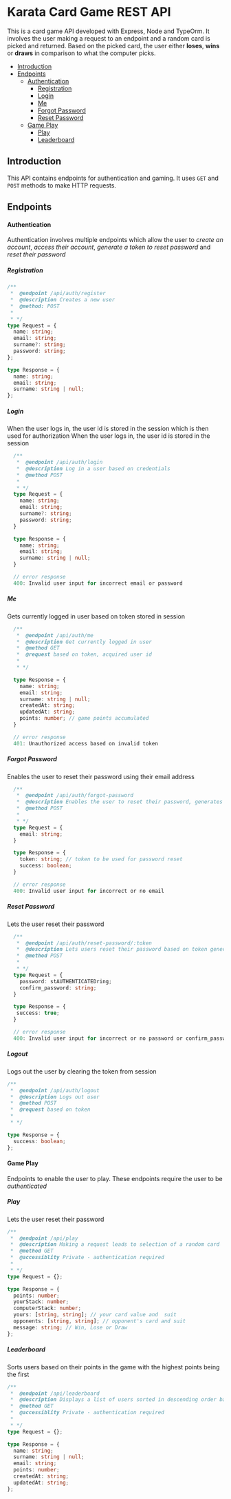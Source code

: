 # Karata Card Game REST API

This is a card game API developed with Express, Node and TypeOrm. It involves the user making a request to an endpoint and a random card is picked and returned. Based on the picked card, the user either **loses**, **wins** or **draws** in comparison to what the computer picks.

- [Introduction](#introduction)
- [Endpoints](#endpoints)
  - [Authentication](#authentication)
    - [Registration](#registration)
    - [Login](#login)
    - [Me](#me)
    - [Forgot Password](#forgot_password)
    - [Reset Password](#reset_password)
  - [Game Play](#game_play)
    - [Play](#play)
    - [Leaderboard](#leaderboard)

## Introduction

This API contains endpoints for authentication and gaming. It uses `GET` and `POST` methods to make HTTP requests.

## Endpoints

#### Authentication

Authentication involves multiple endpoints which allow the user to _create an account_, _access their account_, _generate a token to reset password_ and _reset their password_

##### Registration

```typescript
/**
 *  @endpoint /api/auth/register
 *  @description Creates a new user
 *  @method: POST
 *
 * */
type Request = {
  name: string;
  email: string;
  surname?: string;
  password: string;
};

type Response = {
  name: string;
  email: string;
  surname: string | null;
};
```

##### Login

When the user logs in, the user id is stored in the session which is then used for authorization
When the user logs in, the user id is stored in the session

```typescript
  /**
   *  @endpoint /api/auth/login
   *  @description Log in a user based on credentials
   *  @method POST
   *
   * */
  type Request = {
    name: string;
    email: string;
    surname?: string;
    password: string;
  }

  type Response = {
    name: string;
    email: string;
    surname: string | null;
  }

  // error response
  400: Invalid user input for incorrect email or password
```

##### Me

Gets currently logged in user based on token stored in session

```typescript
  /**
   *  @endpoint /api/auth/me
   *  @description Get currently logged in user
   *  @method GET
   *  @request based on token, acquired user id
   *
   * */

  type Response = {
    name: string;
    email: string;
    surname: string | null;
    createdAt: string;
    updatedAt: string;
    points: number; // game points accumulated
  }

  // error response
  401: Unauthorized access based on invalid token
```

##### Forgot Password

Enables the user to reset their password using their email address

```typescript
  /**
   *  @endpoint /api/auth/forgot-password
   *  @description Enables the user to reset their password, generates a token and saves in Redis
   *  @method POST
   *
   * */
  type Request = {
    email: string;
  }

  type Response = {
    token: string; // token to be used for password reset
    success: boolean;
  }

  // error response
  400: Invalid user input for incorrect or no email
```

##### Reset Password

Lets the user reset their password

```typescript
  /**
   *  @endpoint /api/auth/reset-password/:token
   *  @description Lets users reset their password based on token generated
   *  @method POST
   *
   * */
  type Request = {
    password: stAUTHENTICATEDring;
    confirm_password: string;
  }

  type Response = {
   success: true;
  }

  // error response
  400: Invalid user input for incorrect or no password or confirm_password
```

##### Logout

Logs out the user by clearing the token from session

```typescript
/**
 *  @endpoint /api/auth/logout
 *  @description Logs out user
 *  @method POST
 *  @request based on token
 *
 * */

type Response = {
  success: boolean;
};
```

#### Game Play

Endpoints to enable the user to play. These endpoints require the user to be _authenticated_

##### Play

Lets the user reset their password

```typescript
/**
 *  @endpoint /api/play
 *  @description Making a request leads to selection of a random card
 *  @method GET
 *  @accessiblity Private - authentication required
 *
 * */
type Request = {};

type Response = {
  points: number;
  yourStack: number;
  computerStack: number;
  yours: [string, string]; // your card value and  suit
  opponents: [string, string]; // opponent's card and suit
  message: string; // Win, Lose or Draw
};
```

##### Leaderboard

Sorts users based on their points in the game with the highest points being the first

```typescript
/**
 *  @endpoint /api/leaderboard
 *  @description Displays a list of users sorted in descending order based on points
 *  @method GET
 *  @accessiblity Private - authentication required
 *
 * */
type Request = {};

type Response = {
  name: string;
  surname: string | null;
  email: string;
  points: number;
  createdAt: string;
  updatedAt: string;
};
```

